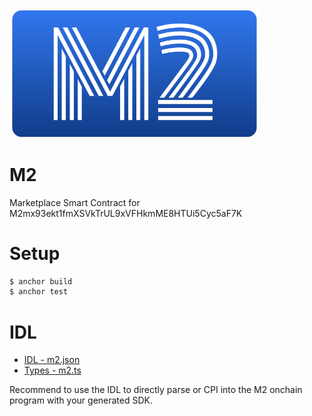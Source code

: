 <img src="./docs/logo.png" width="400">

# M2

Marketplace Smart Contract for M2mx93ekt1fmXSVkTrUL9xVFHkmME8HTUi5Cyc5aF7K

# Setup

```sh
$ anchor build
$ anchor test
```

# IDL
- [IDL - m2.json](src/idl/m2.json)
- [Types - m2.ts](src/types/m2.ts)

Recommend to use the IDL to directly parse or CPI into the M2 onchain program with your generated SDK.
